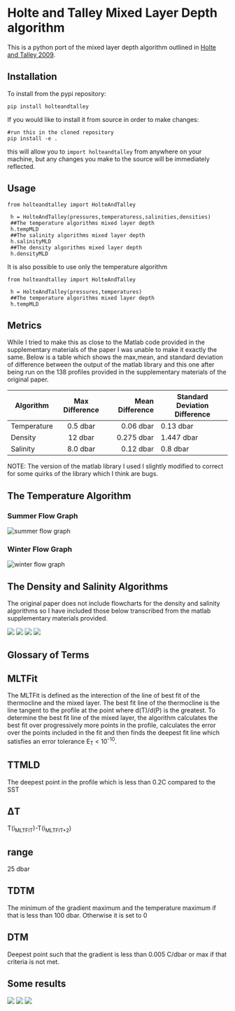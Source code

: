 # Holte and Talley Mixed Layer Depth algorithm

This is a python port of the mixed layer depth algorithm outlined in [Holte and Talley 2009](http://mixedlayer.ucsd.edu/data/HolteTalley2009.pdf).

## Installation
To install from the pypi repository:

`pip install holteandtalley`

If you would like to install it from source in order to make changes:
```
#run this in the cloned repository
pip install -e .
```
this will allow you to `import holteandtalley` from anywhere on your machine, but any changes you make to the source will be immediately reflected.
## Usage
```
from holteandtalley import HolteAndTalley

 h = HolteAndTalley(pressures,temperaturess,salinities,densities)
 ##The temperature algorithms mixed layer depth
 h.tempMLD
 ##The salinity algorithms mixed layer depth
 h.salinityMLD
 ##The density algorithms mixed layer depth
 h.densityMLD
```
It is also possible to use only the temperature algorithm
```
from holteandtalley import HolteAndTalley

 h = HolteAndTalley(pressures,temperatures)
 ##The temperature algorithms mixed layer depth
 h.tempMLD
```
## Metrics

While I tried to make this as close to the Matlab code provided in the supplementary materials of the paper I was unable to make it exactly the same. Below is a table which shows the max,mean, and standard deviation of difference between the output of the matlab library and this one after being run on the 138 profiles provided in the supplementary materials of the original paper.

| Algorithm    | Max Difference | Mean Difference  | Standard Deviation Difference|
| -------------|:-------------: | -----:           |--------------------| 
| Temperature  | 0.5 dbar       |  0.06 dbar       |  0.13 dbar         |
| Density      | 12  dbar       |  0.275 dbar      |  1.447 dbar        |
| Salinity     | 8.0 dbar       |  0.12 dbar       |  0.8  dbar         |

NOTE: The version of the matlab library I used I slightly modified to correct for some quirks of the library which I think are bugs.


## The Temperature Algorithm
### Summer Flow Graph
![summer flow graph](readmeimages/summer.png)
### Winter Flow Graph
![winter flow graph](readmeimages/winter.png)

## The Density and Salinity Algorithms
The original paper does not include flowcharts for the density and salinity algorithms so I have included those below transcribed from the matlab supplementary materials provided.

![](readmeimages/salinitysummer.jpg)
![](readmeimages/salinitywinter.jpg)
![](readmeimages/densitysummer.jpg)
![](readmeimages/densitywinter.jpg)

## Glossary of Terms

## MLTFit

The MLTFit is defined as the interection of the line of best fit of the thermocline and the mixed layer. The best fit line of the thermocline is the line tangent to the profile at the point where d(T)/d(P) is the greatest. To determine the best fit line of the mixed layer, the algorithm calculates the best fit over progressively more points in the profile, calculates the error over the points included in the fit and then finds the deepest fit line which satisfies an error tolerance E<sub>T</sub> < 10<sup>-10</sup>.

## TTMLD

The deepest point in the profile which is less than 0.2C compared to the SST

## ΔT

T(i<sub>MLTFIT</sub>)-T(i<sub>MLTFIT+2</sub>)

## range

25 dbar

## TDTM

The minimum of the gradient maximum and the temperature maximum if that is less than 100 dbar. Otherwise it is set to 0

## DTM

Deepest point such that the gradient is less than 0.005 C/dbar or max if that criteria is not met.


## Some results

![](readmeimages/summerprofile.png)
![](readmeimages/winterprofile.png)
![](readmeimages/h&Texamplerun.png)
